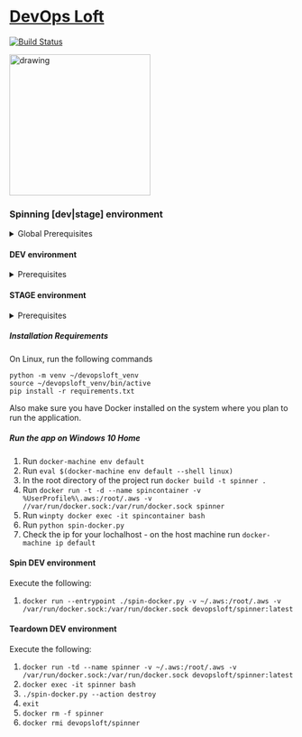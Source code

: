 # <a href="http://www.devopsloft.io">DevOps Loft</a>

[![Build Status](https://travis-ci.org/devopsloft/devopsloft.svg?branch=master)](https://travis-ci.org/devopsloft/devopsloft)

<img src="http://www.devopsloft.io/static/logo.png" alt="drawing" width="250" hight="250"/>

### Spinning [dev|stage] environment

<details>
  <summary>Global Prerequisites</summary>
  <ul>
    <li>python 3</li>
    <li>Use `.env.local` file for configuration keys which overrides `.env`</li>
  </ul>
</details>

#### DEV environment

<details>
  <summary>Prerequisites</summary>
  <ul>
    <li>Verify /vault directory exists and is writable</li>
    <li>For Windoes 10 Home users</li>
      <ul>
        <li>Docker toolbox</li>
        <li>docker-cli (`choco install docker-cli` - using prompt)</li>
        <li>docker-compose (`choco install docker-compose` - using prompt)</li>
      </ul>
  </ul>
</details>

#### STAGE environment

<details>
  <summary>Prerequisites</summary>
  <ul>
    <li>AWS account</li>
    <li><a href='https://docs.aws.amazon.com/cli/latest/userguide/cli-configure-files.html'>AWS ~/.aws or %UserProfile%\.aws folder</a></li>
    <li>keypair</li>
    <li>subnet ID</li>
    <li>Security Group with inbound ports for SSH (22), HTTP (80), HTTPS (443), and 8200</li>
    <li> AWS S3 Bucket</li>
  </ul>
</details>

##### Installation Requirements

On Linux, run the following commands

```
python -m venv ~/devopsloft_venv
source ~/devopsloft_venv/bin/active
pip install -r requirements.txt
```

Also make sure you have Docker installed on the system where you plan to run the application.

##### Run the app on Windows 10 Home

1. Run `docker-machine env default`
2. Run `eval $(docker-machine env default --shell linux)`
3. In the root directory of the project run `docker build -t spinner .`
4. Run `docker run -t -d --name spincontainer -v %UserProfile%\.aws:/root/.aws -v //var/run/docker.sock:/var/run/docker.sock spinner`
5. Run `winpty docker exec -it spincontainer bash`
6. Run `python spin-docker.py`
7. Check the ip for your lochalhost - on the host machine run `docker-machine ip default`

#### Spin DEV environment

Execute the following:

1. `docker run --entrypoint ./spin-docker.py -v ~/.aws:/root/.aws -v /var/run/docker.sock:/var/run/docker.sock devopsloft/spinner:latest`

#### Teardown DEV environment

Execute the following:

1. `docker run -td --name spinner -v ~/.aws:/root/.aws -v /var/run/docker.sock:/var/run/docker.sock devopsloft/spinner:latest`
2. `docker exec -it spinner bash`
3. `./spin-docker.py --action destroy`
4. `exit`
5. `docker rm -f spinner`
6. `docker rmi devopsloft/spinner`
   

